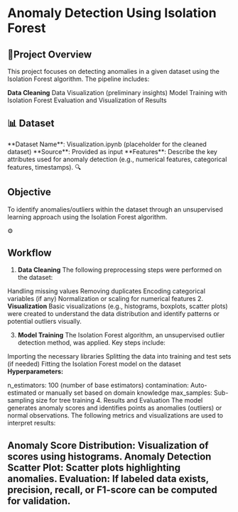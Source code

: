 <h1>Anomaly Detection Using Isolation Forest</h1>
<h2>🚀Project Overview</h2>
This project focuses on detecting anomalies in a given dataset using the Isolation Forest algorithm. The pipeline includes:

**Data Cleaning**
Data Visualization (preliminary insights)
Model Training with Isolation Forest
Evaluation and Visualization of Results
<h2>📊 Dataset</h2>
**Dataset Name**: Visualization.ipynb (placeholder for the cleaned dataset)
**Source**: Provided as input
**Features**: Describe the key attributes used for anomaly detection (e.g., numerical features, categorical features, timestamps).
🔍 <h2>Objective</h2>
To identify anomalies/outliers within the dataset through an unsupervised learning approach using the Isolation Forest algorithm.

⚙️ <h2>Workflow</h2>
1. **Data Cleaning**
The following preprocessing steps were performed on the dataset:

Handling missing values
Removing duplicates
Encoding categorical variables (if any)
Normalization or scaling for numerical features
2. **Visualization**
Basic visualizations (e.g., histograms, boxplots, scatter plots) were created to understand the data distribution and identify patterns or potential outliers visually.

3. **Model Training**
The Isolation Forest algorithm, an unsupervised outlier detection method, was applied. Key steps include:

Importing the necessary libraries
Splitting the data into training and test sets (if needed)
Fitting the Isolation Forest model on the dataset
**Hyperparameters:**

n_estimators: 100 (number of base estimators)
contamination: Auto-estimated or manually set based on domain knowledge
max_samples: Sub-sampling size for tree training
4. Results and Evaluation
The model generates anomaly scores and identifies points as anomalies (outliers) or normal observations. The following metrics and visualizations are used to interpret results:

Anomaly Score Distribution: Visualization of scores using histograms.
Anomaly Detection Scatter Plot: Scatter plots highlighting anomalies.
Evaluation: If labeled data exists, precision, recall, or F1-score can be computed for validation.
---



